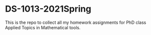# DS-1013-2021Spring
This is the repo to collect all my homework assignments for PhD class Applied Topics in Mathematical tools.
